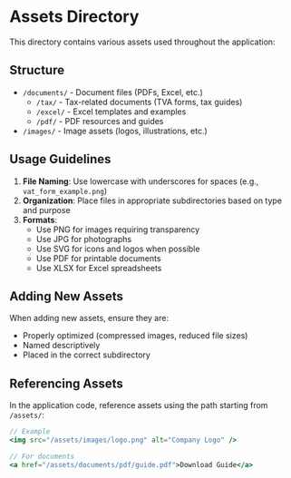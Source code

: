 
# Assets Directory

This directory contains various assets used throughout the application:

## Structure

- `/documents/` - Document files (PDFs, Excel, etc.)
  - `/tax/` - Tax-related documents (TVA forms, tax guides)
  - `/excel/` - Excel templates and examples
  - `/pdf/` - PDF resources and guides
- `/images/` - Image assets (logos, illustrations, etc.)

## Usage Guidelines

1. **File Naming**: Use lowercase with underscores for spaces (e.g., `vat_form_example.png`)
2. **Organization**: Place files in appropriate subdirectories based on type and purpose
3. **Formats**:
   - Use PNG for images requiring transparency
   - Use JPG for photographs
   - Use SVG for icons and logos when possible
   - Use PDF for printable documents
   - Use XLSX for Excel spreadsheets

## Adding New Assets

When adding new assets, ensure they are:
- Properly optimized (compressed images, reduced file sizes)
- Named descriptively
- Placed in the correct subdirectory

## Referencing Assets

In the application code, reference assets using the path starting from `/assets/`:

```jsx
// Example
<img src="/assets/images/logo.png" alt="Company Logo" />
```

```jsx
// For documents
<a href="/assets/documents/pdf/guide.pdf">Download Guide</a>
```
